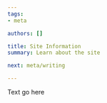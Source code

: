 ```yaml
---
tags:
- meta

authors: []

title: Site Information
summary: Learn about the site

next: meta/writing

---
```


<script lang="ts">

</script>

Text go here
